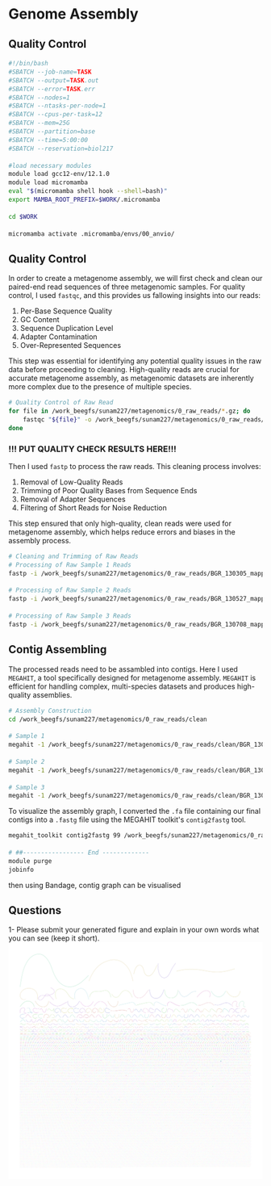 # Genome Assembly
## Quality Control
```bash
#!/bin/bash
#SBATCH --job-name=TASK
#SBATCH --output=TASK.out
#SBATCH --error=TASK.err
#SBATCH --nodes=1
#SBATCH --ntasks-per-node=1
#SBATCH --cpus-per-task=12
#SBATCH --mem=25G
#SBATCH --partition=base
#SBATCH --time=5:00:00
#SBATCH --reservation=biol217

#load necessary modules
module load gcc12-env/12.1.0
module load micromamba
eval "$(micromamba shell hook --shell=bash)"
export MAMBA_ROOT_PREFIX=$WORK/.micromamba

cd $WORK

micromamba activate .micromamba/envs/00_anvio/
```

## Quality Control

In order to create a metagenome assembly, we will first check and clean our paired-end read sequences of three metagenomic samples. For quality control, I used `fastqc`, and this provides us fallowing insights into our reads:
1. Per-Base Sequence Quality
2. GC Content
3. Sequence Duplication Level
4. Adapter Contamination
5. Over-Represented Sequences

This step was essential for identifying any potential quality issues in the raw data before proceeding to cleaning. High-quality reads are crucial for accurate metagenome assembly, as metagenomic datasets are inherently more complex due to the presence of multiple species.

```bash
# Quality Control of Raw Read
for file in /work_beegfs/sunam227/metagenomics/0_raw_reads/*.gz; do
    fastqc "${file}" -o /work_beegfs/sunam227/metagenomics/0_raw_reads/quality_reads
done
```
### !!! PUT QUALITY CHECK RESULTS HERE!!!


Then I used `fastp` to process the raw reads. This cleaning process involves:
1. Removal of Low-Quality Reads
2. Trimming of Poor Quality Bases from Sequence Ends
3. Removal of Adapter Sequences
4. Filtering of Short Reads for Noise Reduction

This step ensured that only high-quality, clean reads were used for metagenome assembly, which helps reduce errors and biases in the assembly process.

```bash
# Cleaning and Trimming of Raw Reads
# Processing of Raw Sample 1 Reads
fastp -i /work_beegfs/sunam227/metagenomics/0_raw_reads/BGR_130305_mapped_R1.fastq.gz -I /work_beegfs/sunam227/metagenomics/0_raw_reads/BGR_130305_mapped_R2.fastq.gz -R /work_beegfs/sunam227/metagenomics/0_raw_reads/reports/fastp305_report -o /work_beegfs/sunam227/metagenomics/0_raw_reads/clean/BGR_130305_clean_R1.fastq.gz -O /work_beegfs/sunam227/metagenomics/0_raw_reads/clean/BGR_130305_clean_R2.fastq.gz -t 6 -q 20

# Processing of Raw Sample 2 Reads
fastp -i /work_beegfs/sunam227/metagenomics/0_raw_reads/BGR_130527_mapped_R1.fastq.gz -I /work_beegfs/sunam227/metagenomics/0_raw_reads/BGR_130527_mapped_R2.fastq.gz -R /work_beegfs/sunam227/metagenomics/0_raw_reads/reports/fastp527_report -o /work_beegfs/sunam227/metagenomics/0_raw_reads/clean/BGR_130527_clean_R1.fastq.gz -O /work_beegfs/sunam227/metagenomics/0_raw_reads/clean/BGR_130527_clean_R2.fastq.gz -t 6 -q 20

# Processing of Raw Sample 3 Reads
fastp -i /work_beegfs/sunam227/metagenomics/0_raw_reads/BGR_130708_mapped_R1.fastq.gz -I /work_beegfs/sunam227/metagenomics/0_raw_reads/BGR_130708_mapped_R2.fastq.gz -R /work_beegfs/sunam227/metagenomics/0_raw_reads/reports/fastp708_report -o /work_beegfs/sunam227/metagenomics/0_raw_reads/clean/BGR_130708_clean_R1.fastq.gz -O /work_beegfs/sunam227/metagenomics/0_raw_reads/clean/BGR_130708_clean_R2.fastq.gz -t 6 -q 20
```

## Contig Assembling

The processed reads need to be assambled into contigs. Here I used `MEGAHIT`, a tool specifically designed for metagenome assembly. `MEGAHIT` is efficient for handling complex, multi-species datasets and produces high-quality assemblies.

```bash
# Assembly Construction
cd /work_beegfs/sunam227/metagenomics/0_raw_reads/clean

# Sample 1
megahit -1 /work_beegfs/sunam227/metagenomics/0_raw_reads/clean/BGR_130305_clean_R1.fastq.gz -2 /work_beegfs/sunam227/metagenomics/0_raw_reads/clean/BGR_130305_clean_R2.fastq.gz --min-contig-len 1000 --presets meta-large -m 0.85 /work_beegfs/sunam227/metagenomics/0_raw_reads/assembly/ -t12

# Sample 2
megahit -1 /work_beegfs/sunam227/metagenomics/0_raw_reads/clean/BGR_130527_clean_R1.fastq.gz -2 /work_beegfs/sunam227/metagenomics/0_raw_reads/clean/BGR_130527_clean_R2.fastq.gz --min-contig-len 1000 --presets meta-large -m 0.85 /work_beegfs/sunam227/metagenomics/0_raw_reads/assembly/ -t12

# Sample 3
megahit -1 /work_beegfs/sunam227/metagenomics/0_raw_reads/clean/BGR_130708_clean_R1.fastq.gz -2 /work_beegfs/sunam227/metagenomics/0_raw_reads/clean/BGR_130708_clean_R2.fastq.gz --min-contig-len 1000 --presets meta-large -m 0.85 /work_beegfs/sunam227/metagenomics/0_raw_reads/assembly/ -t12
```

To visualize the assembly graph, I converted the `.fa` file containing our final contigs into a `.fastg` file using the MEGAHIT toolkit's `contig2fastg` tool.

```bash
megahit_toolkit contig2fastg 99 /work_beegfs/sunam227/metagenomics/0_raw_reads/clean/megahit_out/final.contigs.fa > /work_beegfs/sunam227/metagenomics/0_raw_reads/clean/megahit_out/final.contigs.fastg

# ##----------------- End -------------
module purge
jobinfo
```

then using Bandage, contig graph can be visualised

## Questions
1- Please submit your generated figure and explain in your own words what you can see (keep it short).
![image](./resources/metagenome_graph.png)